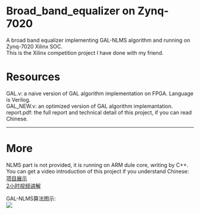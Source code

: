 # Broad_band_equalizer on Zynq-7020
A broad band equalizer implementing GAL-NLMS algorithm and running on Zynq-7020 Xilinx SOC.    
This is the Xilinx competition project I have done with my friend.       

# Resources
GAL.v: a naive version of GAL algorithm implementation on FPGA. Language is Verilog.         
GAL_NEW.v: an optimized version of GAL algorithm implemantation.    
report.pdf: the full report and technical detail of this project, if you can read Chinese.    
    

---
# More
NLMS part is not provided, it is running on ARM dule core, writing by C++.   
You can get a video introduction of this project if you understand Chinese:     
[项目展示](https://v.youku.com/v_show/id_XNTczODM1MzUy.html)      
[2小时视频讲解](https://www.bilibili.com/video/BV1p54y1e7kX/)
      

GAL-NLMS算法图示:    
![](https://github.com/stephenkung/broad_band_equalizer/blob/master/GAL-NLMS.png)
